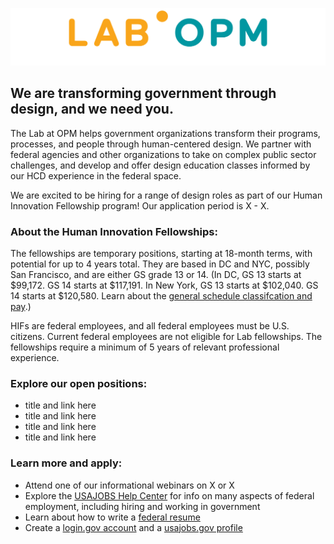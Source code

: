 ![Image](lab_logo.png)



## We are transforming government through design, and we need you.

The Lab at OPM helps government organizations transform their programs, processes, and people through human-centered design. We partner with federal agencies and other organizations to take on complex public sector challenges, and develop and offer design education classes informed by our HCD experience in the federal space. 

We are excited to be hiring for a range of design roles as part of our Human Innovation Fellowship program! Our application period is X - X.

### About the Human Innovation Fellowships:

The fellowships are temporary positions, starting at 18-month terms, with potential for up to 4 years total. They are based in DC and NYC, possibly San Francisco, and are either GS grade 13 or 14. (In DC, GS 13 starts at $99,172. GS 14 starts at $117,191. In New York, GS 13 starts at $102,040. GS 14 starts at $120,580. Learn about the [general schedule classifcation and pay](https://www.opm.gov/policy-data-oversight/pay-leave/pay-systems/general-schedule/).) 

HIFs are federal employees, and all federal employees must be U.S. citizens. Current federal employees are not eligible for Lab fellowships. The fellowships require a minimum of 5 years of relevant professional experience.

### Explore our open positions:

- title and link here
- title and link here
- title and link here
- title and link here

### Learn more and apply:

- Attend one of our informational webinars on X or X
- Explore the [USAJOBS Help Center](https://www.usajobs.gov/Help/) for info on many aspects of federal employment, including 
 hiring and working in government
- Learn about how to write a [federal resume](https://www.usajobs.gov/Help/faq/application/documents/resume/what-to-include/)
 - Create a [login.gov account](https://secure.login.gov/?request_id=f9c0a100-75eb-4813-b6d4-abaf90dc1aba) and a [usajobs.gov profile](https://www.usajobs.gov)
